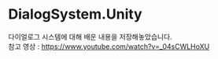# DialogSystem.Unity
다이얼로그 시스템에 대해 배운 내용을 저장해놓았습니다.  
참고 영상 : https://www.youtube.com/watch?v=_04sCWLHoXU
